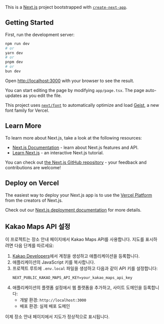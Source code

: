 This is a [Next.js](https://nextjs.org) project bootstrapped with [`create-next-app`](https://nextjs.org/docs/app/api-reference/cli/create-next-app).

## Getting Started

First, run the development server:

```bash
npm run dev
# or
yarn dev
# or
pnpm dev
# or
bun dev
```

Open [http://localhost:3000](http://localhost:3000) with your browser to see the result.

You can start editing the page by modifying `app/page.tsx`. The page auto-updates as you edit the file.

This project uses [`next/font`](https://nextjs.org/docs/app/building-your-application/optimizing/fonts) to automatically optimize and load [Geist](https://vercel.com/font), a new font family for Vercel.

## Learn More

To learn more about Next.js, take a look at the following resources:

- [Next.js Documentation](https://nextjs.org/docs) - learn about Next.js features and API.
- [Learn Next.js](https://nextjs.org/learn) - an interactive Next.js tutorial.

You can check out [the Next.js GitHub repository](https://github.com/vercel/next.js) - your feedback and contributions are welcome!

## Deploy on Vercel

The easiest way to deploy your Next.js app is to use the [Vercel Platform](https://vercel.com/new?utm_medium=default-template&filter=next.js&utm_source=create-next-app&utm_campaign=create-next-app-readme) from the creators of Next.js.

Check out our [Next.js deployment documentation](https://nextjs.org/docs/app/building-your-application/deploying) for more details.

## Kakao Maps API 설정

이 프로젝트는 장소 안내 페이지에서 Kakao Maps API를 사용합니다. 지도를 표시하려면 다음 단계를 따르세요:

1. [Kakao Developers](https://developers.kakao.com/)에서 계정을 생성하고 애플리케이션을 등록합니다.
2. 애플리케이션의 JavaScript 키를 복사합니다.
3. 프로젝트 루트에 `.env.local` 파일을 생성하고 다음과 같이 API 키를 설정합니다:
   ```
   NEXT_PUBLIC_KAKAO_MAPS_API_KEY=your_kakao_maps_api_key
   ```
4. 애플리케이션의 플랫폼 설정에서 웹 플랫폼을 추가하고, 사이트 도메인을 등록합니다:
   - 개발 환경: `http://localhost:3000`
   - 배포 환경: 실제 배포 도메인

이제 장소 안내 페이지에서 지도가 정상적으로 표시됩니다.
